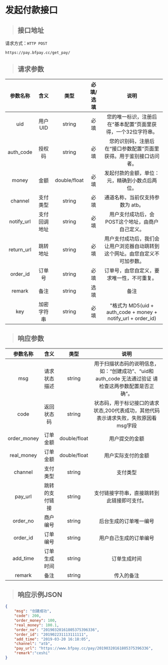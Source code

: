 # 发起付款接口

> ## 接口地址

请求方式：`HTTP POST`

    https://pay.bfpay.cc/get_pay/

>## 请求参数

参数名称|含义|类型|必填/选填|说明
:--:|:--:|:--:|:--:|:--:
uid|用户UID|string|必填|您的唯一标识，注册后在“基本配置”页面里获得，一个32位字符串。
auth_code|授权码|string|必填|您的识别码，注册后在“接口参数配置”页面里获得。用于鉴别接口访问者。
money|金额|double/float|必填|发起付款的金额，单位：元，精确到小数点后两位。
channel|支付类型|string|必填|通道名称，当前仅支持参数为 atb。
notify_url|支付回调地址|string|必填|用户支付成功后，会POST这个地址，由商户自己定义。
return_url|跳转地址|string|必填|用户支付成功后，我们会让用户浏览器自动跳转到这个网址。由您自定义不可加参数。
order_id|订单号|string|必填|订单号，由您自定义，要求唯一性，不可重复。
remark|备注|string|选填|备注
key|加密字符串|string|必填|"格式为 MD5(uid + auth_code + money + notify_url + order_id)

>## 响应参数 

参数名称|含义|类型|说明
:--:|:--:|:--:|:--:
msg|请求状态描述|string|用于扫描状态码的说明信息，如：“创建成功”、“uid和auth_code 无法通过验证 请检查这两参数配置是否正确”。
code|返回状态码|string|状态码，用于标记接口的请求状态,200代表成功，其他代码表示请求失败，失败原因看msg字段
order_money|订单金额|double/float|用户提交的金额
real_money|订单金额|double/float|用户实际支付的金额
channel|支付类型|string|支付类型
pay_url|跳转的支付链接|string|支付链接字符串，直接跳转到此链接即可支付。
order_no|商户编号|string|后台生成的订单唯一编号
order_id|订单编号|string|用户自己生成的订单编号
add_time|订单生成时间|string|订单生成时间
remark|备注|string|传入的备注

>## 响应示例JSON

```json
{
    "msg": "创建成功",
    "code": 200,
    "order_money": 100,
    "real_money": 100.1,
    "order_no": "20190320161805375396336",
    "order_id": "201902231113111111",
    "add_time": "2019-03-20 16:18:05",
    "channel": "atb",
    "pay_url": "https://www.bfpay.cc/pay/20190320161805375396336",
    "remark":"ceshi"
}
```






